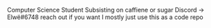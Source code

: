 Computer Science Student
Subsisting on caffiene or sugar
Discord -> Elwë#6748
reach out if you want
I mostly just use this as a code repo


<!---
TheFirstIstari/TheFirstIstari is a ✨ special ✨ repository because its `README.md` (this file) appears on your GitHub profile.
You can click the Preview link to take a look at your changes.
--->
